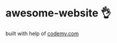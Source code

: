 # awesome-website :ok_hand:                                                                                              
built with help of <a href="http://johnelder.com/">codemy.com</a>
